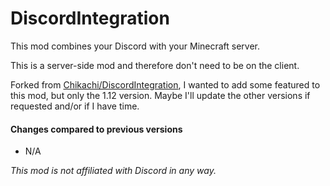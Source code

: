 # **DiscordIntegration**

This mod combines your Discord with your Minecraft server.

This is a server-side mod and therefore don't need to be on the client.

Forked from [Chikachi/DiscordIntegration](https://github.com/Chikachi/DiscordIntegration), I wanted to add some featured to this mod, but only the 1.12 version. Maybe I'll update the other versions if requested and/or if I have time.

#### Changes compared to previous versions
- N/A

_This mod is not affiliated with Discord in any way._
